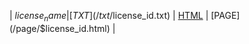 | $license_name | [TXT](/txt/$license_id.txt) | [HTML](/html/$license_id.html) | [PAGE](/page/$license_id.html) |
